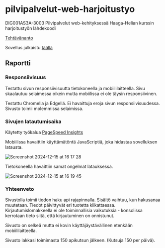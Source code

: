 # pilvipalvelut-web-harjoitustyo
DIG001AS3A-3003 Pilvipalvelut web-kehityksessä Haaga-Helian kurssin harjoitustyön lähdekoodi

[Tehtävänanto](https://github.com/Pilvipalvelut/web-kehityksessa/blob/main/harjoitustyo.md)

Sovellus julkaistu [täällä](https://janteh.github.io/pilvipalvelut-webkehitys/harjoitustyo/index.html)

## Raportti

### Responsiivisuus

Testattu sivun responsiivisuutta tietokoneella ja mobiililaitteella. Sivu skaalautuu selaimessa oikein mutta mobiilissa ei ole täysin responsiivinen.

Testattu Chromella ja Edgellä. Ei havaittuja eroja sivun responsiivisuudessa. Sivusto toimii molemmissa selaimissa.

### Sivujen latautumisaika

Käytetty työkalua [PageSpeed Insights](https://pagespeed.web.dev/analysis/https-harjoitustyo-vercel-app/zpnd7dtp3q?form_factor=desktop)

Mobiilissa havaittiin käyttämätöntä JavaScriptiä, joka hidastaa sovelluksen latausta.

![Screenshot 2024-12-15 at 16 17 28](https://github.com/user-attachments/assets/905f4d7e-40b4-441e-8911-c2c582ebe278)

Tietokoneella havaittiin samat ongelmat latauksessa.

![Screenshot 2024-12-15 at 16 19 45](https://github.com/user-attachments/assets/b41ec9d1-9519-41fa-8843-a281e016e9d7)

### Yhteenveto

Sivustolla toimii tiedon haku api rajapinnalla. Sisältö vaihtuu, kun hakusanaa muutetaan. Tiedot päivittyvät eri tuotetta klikattaessa. Kirjautumislomakkeella ei ole toiminnallisia vaikutuksia - konsolissa kerrotaan tieto siitä, että kirjautuminen on onnistunut. 

Sivusto on selkeä mutta ei kovin käyttäjäystävällinen etenkään mobiililaitteella.

Sivusto lakkasi toimimasta 150 apikutsun jälkeen. (Kutsuja 150 per päivä).
